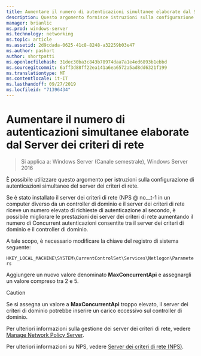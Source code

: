 ```yaml
---
title: Aumentare il numero di autenticazioni simultanee elaborate dal Server dei criteri di rete
description: Questo argomento fornisce istruzioni sulla configurazione di autenticazioni simultanee del server dei criteri di rete in Windows Server 2016.
manager: brianlic
ms.prod: windows-server
ms.technology: networking
ms.topic: article
ms.assetid: 2d9cdada-0625-41c8-8248-a32259b03e47
ms.author: pashort
author: shortpatti
ms.openlocfilehash: 31dec30ba3c843b78974daa7a1e4ed6893b1ebbd
ms.sourcegitcommit: 6aff3d88ff22ea141a6ea6572a5ad8dd6321f199
ms.translationtype: MT
ms.contentlocale: it-IT
ms.lasthandoff: 09/27/2019
ms.locfileid: "71396434"
---
```

# <a name="increase-concurrent-authentications-processed-by-nps"></a>Aumentare il numero di autenticazioni simultanee elaborate dal Server dei criteri di rete

>Si applica a: Windows Server (Canale semestrale), Windows Server 2016

È possibile utilizzare questo argomento per istruzioni sulla configurazione di autenticazioni simultanee del server dei criteri di rete.

Se è stato installato il server dei criteri di rete \(NPS @ no__t-1 in un computer diverso da un controller di dominio e il server dei criteri di rete riceve un numero elevato di richieste di autenticazione al secondo, è possibile migliorare le prestazioni dei server dei criteri di rete aumentando il numero di Concurrent autenticazioni consentite tra il server dei criteri di dominio e il controller di dominio.

A tale scopo, è necessario modificare la chiave del registro di sistema seguente: 

`HKEY_LOCAL_MACHINE\SYSTEM\CurrentControlSet\Services\Netlogon\Parameters`

Aggiungere un nuovo valore denominato **MaxConcurrentApi** e assegnargli un valore compreso tra 2 e 5. 

>[!CAUTION]
>Se si assegna un valore a **MaxConcurrentApi** troppo elevato, il server dei criteri di dominio potrebbe inserire un carico eccessivo sul controller di dominio.

Per ulteriori informazioni sulla gestione dei server dei criteri di rete, vedere [Manage Network Policy Server](nps-manage-top.md).

Per ulteriori informazioni su NPS, vedere [Server dei criteri di rete (NPS)](nps-top.md).